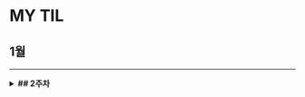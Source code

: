 # MY TIL

## 1월
---
<details>
  <summary><strong>## 2주차</strong></summary>
    <details>
      <summary> CUL&GUL </summary>
- CLI(Command Line Interface): **명령어**를 통해 사용자와 컴퓨터가 상호 작용하는 방식
      
- GUL(Graphic User Interface): **그래픽**을 통해 사용자와 컴퓨터가 상호 작용하는 방식
  
- CLI를 사용해야 하는 가장 큰 이유는 **메모리와 CPU 사용량이 적어** 효율적으로 동작하기 때문이다. ⇒ 컴퓨터가 **개인화**가 되면서 혁신이 일어났다.개발자라면 시스템을 구축하여 제공할 수 있어야 하며, 이를 위해서 효율성이 필요하다.
    </details>
</details>
